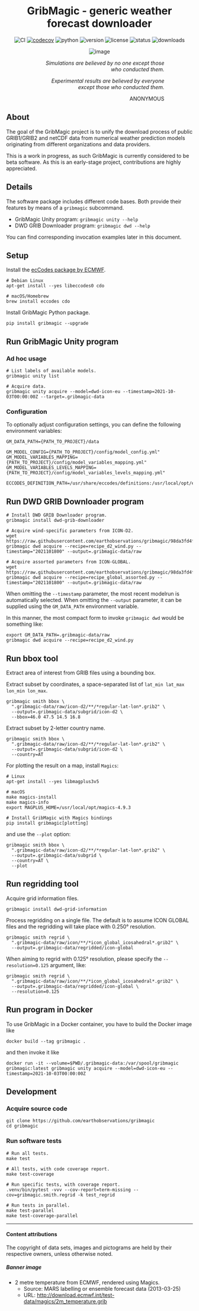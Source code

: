 <div align="center">

# GribMagic - generic weather forecast downloader

![CI](https://github.com/earthobservations/gribmagic/workflows/Tests/badge.svg?branch=main)
[![codecov](https://codecov.io/gh/earthobservations/gribmagic/branch/main/graph/badge.svg)](https://codecov.io/gh/earthobservations/gribmagic)
![python](https://img.shields.io/pypi/pyversions/gribmagic.svg)
![version](https://img.shields.io/pypi/v/gribmagic.svg)
![license](https://img.shields.io/pypi/l/gribmagic.svg)
![status](https://img.shields.io/pypi/status/gribmagic.svg)
![downloads](https://img.shields.io/pypi/dm/gribmagic.svg)


![image](https://user-images.githubusercontent.com/453543/102729922-fb641c80-4332-11eb-835d-b022fc5290d9.png)

<div align="right" style="width: 350px">

_Simulations are believed by no one except those 
who conducted them._

_Experimental results are believed by everyone except
those who conducted them._

ANONYMOUS

</div>

</div>

## About
The goal of the GribMagic project is to unify the download process of
public GRIB1/GRIB2 and netCDF data from numerical weather prediction 
models originating from different organizations and data providers.

This is a work in progress, as such GribMagic is currently considered to
be beta software. As this is an early-stage project, contributions are
highly appreciated.

## Details
The software package includes different code bases. Both provide their features
by means of a `gribmagic` subcommand.

- GribMagic Unity program: `gribmagic unity --help`
- DWD GRIB Downloader program: `gribmagic dwd --help`

You can find corresponding invocation examples later in this document.


## Setup

Install the [ecCodes package by ECMWF](https://confluence.ecmwf.int/display/ECC).
```
# Debian Linux
apt-get install --yes libeccodes0 cdo

# macOS/Homebrew
brew install eccodes cdo
```

Install GribMagic Python package.
```
pip install gribmagic --upgrade
```


## Run GribMagic Unity program

### Ad hoc usage
```
# List labels of available models.
gribmagic unity list

# Acquire data.
gribmagic unity acquire --model=dwd-icon-eu --timestamp=2021-10-03T00:00:00Z --target=.gribmagic-data
```

### Configuration
To optionally adjust configuration settings, you can define the following environment variables:
```
GM_DATA_PATH={PATH_TO_PROJECT}/data

GM_MODEL_CONFIG={PATH_TO_PROJECT}/config/model_config.yml"
GM_MODEL_VARIABLES_MAPPING={PATH_TO_PROJECT}/config/model_variables_mapping.yml"
GM_MODEL_VARIABLES_LEVELS_MAPPING={PATH_TO_PROJECT}/config/model_variables_levels_mapping.yml"

ECCODES_DEFINITION_PATH=/usr/share/eccodes/definitions:/usr/local/opt/eccodes/share/eccodes/definitions
```


## Run DWD GRIB Downloader program
```
# Install DWD GRIB Downloader program.
gribmagic install dwd-grib-downloader

# Acquire wind-specific parameters from ICON-D2.
wget https://raw.githubusercontent.com/earthobservations/gribmagic/98da3fd4f/examples/dwd/recipe_d2_wind.py
gribmagic dwd acquire --recipe=recipe_d2_wind.py --timestamp="2021101800" --output=.gribmagic-data/raw

# Acquire assorted parameters from ICON-GLOBAL.
wget https://raw.githubusercontent.com/earthobservations/gribmagic/98da3fd4f/examples/dwd/recipe_global_assorted.py
gribmagic dwd acquire --recipe=recipe_global_assorted.py --timestamp="2021101800" --output=.gribmagic-data/raw
```

When omitting the `--timestamp` parameter, the most recent modelrun is automatically selected.
When omitting the `--output` parameter, it can be supplied using the `GM_DATA_PATH` environment variable.

In this manner, the most compact form to invoke `gribmagic dwd` would be something like:
```
export GM_DATA_PATH=.gribmagic-data/raw
gribmagic dwd acquire --recipe=recipe_d2_wind.py
```

## Run bbox tool
Extract area of interest from GRIB files using a bounding box.

Extract subset by coordinates, a space-separated list of `lat_min lat_max lon_min lon_max`.
```
gribmagic smith bbox \
  ".gribmagic-data/raw/icon-d2/**/*regular-lat-lon*.grib2" \
  --output=.gribmagic-data/subgrid/icon-d2 \
  --bbox=46.0 47.5 14.5 16.8
```

Extract subset by 2-letter country name.
```
gribmagic smith bbox \
  ".gribmagic-data/raw/icon-d2/**/*regular-lat-lon*.grib2" \
  --output=.gribmagic-data/subgrid/icon-d2 \
  --country=AT
```

For plotting the result on a map, install `Magics`:
```
# Linux
apt-get install --yes libmagplus3v5

# macOS
make magics-install
make magics-info
export MAGPLUS_HOME=/usr/local/opt/magics-4.9.3

# Install GribMagic with Magics bindings
pip install gribmagic[plotting]
```

and use the `--plot` option:
```
gribmagic smith bbox \
  ".gribmagic-data/raw/icon-d2/**/*regular-lat-lon*.grib2" \
  --output=.gribmagic-data/subgrid \
  --country=AT \
  --plot
```


## Run regridding tool

Acquire grid information files.
```
gribmagic install dwd-grid-information
```

Process regridding on a single file. The default is to assume ICON GLOBAL files and the
regridding will take place with 0.250° resolution.
```
gribmagic smith regrid \
  ".gribmagic-data/raw/icon/**/*icon_global_icosahedral*.grib2" \
  --output=.gribmagic-data/regridded/icon-global
```

When aiming to regrid with 0.125° resolution, please specify the `--resolution=0.125` argument, like:
```
gribmagic smith regrid \
  ".gribmagic-data/raw/icon/**/*icon_global_icosahedral*.grib2" \
  --output=.gribmagic-data/regridded/icon-global \
  --resolution=0.125
```



## Run program in Docker

To use GribMagic in a Docker container, you have to build the Docker image like
```
docker build --tag gribmagic .
```

and then invoke it like
```
docker run -it --volume=$PWD/.gribmagic-data:/var/spool/gribmagic gribmagic:latest gribmagic unity acquire --model=dwd-icon-eu --timestamp=2021-10-03T00:00:00Z
```

## Development

### Acquire source code
```
git clone https://github.com/earthobservations/gribmagic
cd gribmagic
```

### Run software tests
```
# Run all tests.
make test

# All tests, with code coverage report.
make test-coverage

# Run specific tests, with coverage report.
.venv/bin/pytest -vvv --cov-report=term-missing --cov=gribmagic.smith.regrid -k test_regrid

# Run tests in parallel.
make test-parallel
make test-coverage-parallel
```

---

#### Content attributions
The copyright of data sets, images and pictograms are held by their respective owners, unless otherwise noted. 

##### Banner image
- 2 metre temperature from ECMWF, rendered using Magics.
  - Source: MARS labelling or ensemble forecast data (2013-03-25)
  - URL:    http://download.ecmwf.int/test-data/magics/2m_temperature.grib
